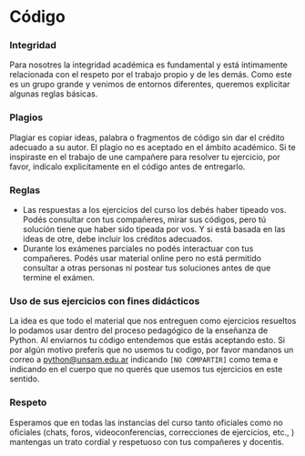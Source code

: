 # Código 

### Integridad 

Para nosotres la integridad académica es fundamental y está íntimamente relacionada con el respeto por el trabajo propio y de les demás. Como este es un grupo grande y venimos de entornos diferentes, queremos explicitar algunas reglas básicas.

### Plagios

Plagiar es copiar ideas, palabra o fragmentos de código sin dar el crédito adecuado a su autor. El plagio no es aceptado en el ámbito académico. Si te inspiraste en el trabajo de une campañere para resolver tu ejercicio, por favor, indicalo explicitamente en el código antes de entregarlo.

### Reglas

- Las respuestas a los ejercicios del curso los debés haber tipeado vos. Podés consultar con tus compañeres, mirar sus códigos, pero tú solución tiene que haber sido tipeada por vos. Y si está basada en las ideas de otre, debe incluir los créditos adecuados.
- Durante los exámenes parciales no podés interactuar con tus compañeres. Podés usar material online pero no está permitido consultar a otras personas ni postear tus soluciones antes de que termine el exámen.

### Uso de sus ejercicios con fines didácticos

La idea es que todo el material que nos entreguen como ejercicios resueltos lo podamos usar dentro del proceso pedagógico de la enseñanza de Python. Al enviarnos tu código entendemos que estás aceptando esto. Si por algún motivo preferís que no usemos tu codigo, por favor mandanos un correo a python@unsam.edu.ar indicando `[NO COMPARTIR]` como tema e indicando en el cuerpo que no querés que usemos tus ejercicios en este sentido.

### Respeto

Esperamos que en todas las instancias del curso tanto oficiales como no oficiales (chats, foros, videoconferencias, correcciones de ejercicios, etc., ) mantengas un trato cordial y respetuoso con tus compañeres y docentis.